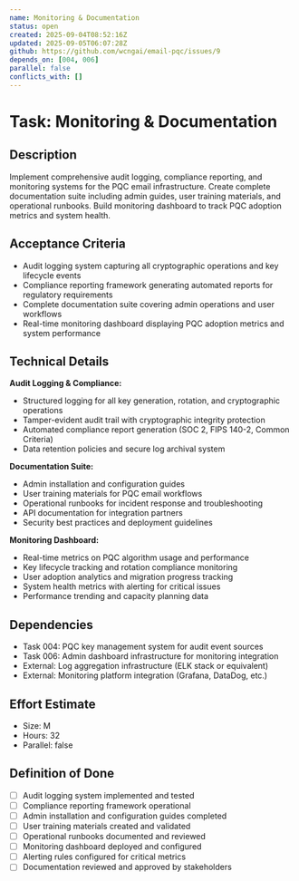 ```yaml
---
name: Monitoring & Documentation
status: open
created: 2025-09-04T08:52:16Z
updated: 2025-09-05T06:07:28Z
github: https://github.com/wcngai/email-pqc/issues/9
depends_on: [004, 006]
parallel: false
conflicts_with: []
---
```


# Task: Monitoring & Documentation

## Description
Implement comprehensive audit logging, compliance reporting, and monitoring systems for the PQC email infrastructure. Create complete documentation suite including admin guides, user training materials, and operational runbooks. Build monitoring dashboard to track PQC adoption metrics and system health.

## Acceptance Criteria
- Audit logging system capturing all cryptographic operations and key lifecycle events
- Compliance reporting framework generating automated reports for regulatory requirements
- Complete documentation suite covering admin operations and user workflows
- Real-time monitoring dashboard displaying PQC adoption metrics and system performance

## Technical Details
**Audit Logging & Compliance:**
- Structured logging for all key generation, rotation, and cryptographic operations
- Tamper-evident audit trail with cryptographic integrity protection
- Automated compliance report generation (SOC 2, FIPS 140-2, Common Criteria)
- Data retention policies and secure log archival system

**Documentation Suite:**
- Admin installation and configuration guides
- User training materials for PQC email workflows
- Operational runbooks for incident response and troubleshooting
- API documentation for integration partners
- Security best practices and deployment guidelines

**Monitoring Dashboard:**
- Real-time metrics on PQC algorithm usage and performance
- Key lifecycle tracking and rotation compliance monitoring
- User adoption analytics and migration progress tracking
- System health metrics with alerting for critical issues
- Performance trending and capacity planning data

## Dependencies
- Task 004: PQC key management system for audit event sources
- Task 006: Admin dashboard infrastructure for monitoring integration
- External: Log aggregation infrastructure (ELK stack or equivalent)
- External: Monitoring platform integration (Grafana, DataDog, etc.)

## Effort Estimate
- Size: M
- Hours: 32
- Parallel: false

## Definition of Done
- [ ] Audit logging system implemented and tested
- [ ] Compliance reporting framework operational
- [ ] Admin installation and configuration guides completed
- [ ] User training materials created and validated
- [ ] Operational runbooks documented and reviewed
- [ ] Monitoring dashboard deployed and configured
- [ ] Alerting rules configured for critical metrics
- [ ] Documentation reviewed and approved by stakeholders

